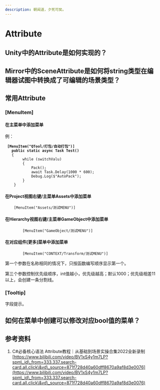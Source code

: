 ```yaml
---
description: 朝闻道，夕死可矣。
---
```


# Attribute

## Unity中的Attribute是如何实现的？

## Mirror中的SceneAttribute是如何将string类型在编辑器试图中转换成了可编辑的场景类型？

## 常用Attribute

### \[MenuItem]

#### 在主菜单中添加菜单

例：

<pre><code><strong>	[MenuItem("QTool/打包/自动打包")]
</strong><strong>	public static async Task Test()
</strong>	{
		while (switchValu)
		{
			Pack();
			await Task.Delay(1000 * 600);
			Debug.Log($"AutoPack");
		}
	}</code></pre>

#### 在Project视图右键/主菜单Assets中添加菜单

```
	[MenuItem("Assets/测试MENU")]

```

#### 在Hierarchy视图右键/主菜单GameObject中添加菜单

```
        [MenuItem("GameObject/测试MENU")]
```

#### 在对应组件\[更多]菜单中添加菜单

```
        [MenuItem("CONTEXT/Transform/测试MENU")]
```

第一个参数在名称相同的情况下，只按函数编写顺序显示第一个。

第三个参数控制优先级顺序，int值越小，优先级越高；默认1000；优先级相差11以上，会创建一条分割线。

### \[Tooltip]

字段提示。

## 如何在菜单中创建可以修改对应bool值的菜单？

## 参考资料

1. C#必备核心语法 Attribute教程｜从基础到场景实操合集2022全新录制 [https://www.bilibili.com/video/BV1xS4y1m7LP?spm\_id\_from=333.337.search-card.all.click\&vd\_source=871f728d40a60dff8670a9af8d3e0076](https://www.bilibili.com/video/BV1xS4y1m7LP?spm\_id\_from=333.337.search-card.all.click\&vd\_source=871f728d40a60dff8670a9af8d3e0076)
